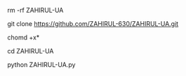 rm -rf ZAHIRUL-UA

git clone https://github.com/ZAHIRUL-630/ZAHIRUL-UA.git

chomd +x*

cd ZAHIRUL-UA

python ZAHIRUL-UA.py
